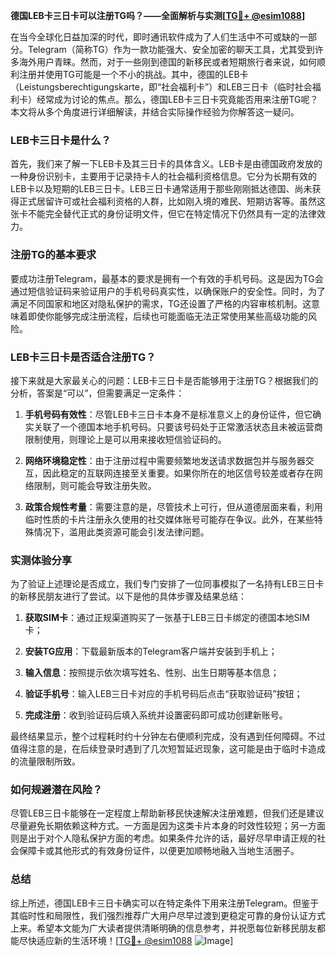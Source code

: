 **德国LEB卡三日卡可以注册TG吗？——全面解析与实测[[TG💪+ @esim1088](https://t.me/s/esim1088)]**

在当今全球化日益加深的时代，即时通讯软件成为了人们生活中不可或缺的一部分。Telegram（简称TG）作为一款功能强大、安全加密的聊天工具，尤其受到许多海外用户青睐。然而，对于一些刚到德国的新移民或者短期旅行者来说，如何顺利注册并使用TG可能是一个不小的挑战。其中，德国的LEB卡（Leistungsberechtigungskarte，即“社会福利卡”）和LEB三日卡（临时社会福利卡）经常成为讨论的焦点。那么，德国LEB卡三日卡究竟能否用来注册TG呢？本文将从多个角度进行详细解读，并结合实际操作经验为你解答这一疑问。

### LEB卡三日卡是什么？

首先，我们来了解一下LEB卡及其三日卡的具体含义。LEB卡是由德国政府发放的一种身份识别卡，主要用于记录持卡人的社会福利资格信息。它分为长期有效的LEB卡以及短期的LEB三日卡。LEB三日卡通常适用于那些刚刚抵达德国、尚未获得正式居留许可或社会福利资格的人群，比如刚入境的难民、短期访客等。虽然这张卡不能完全替代正式的身份证明文件，但它在特定情况下仍然具有一定的法律效力。

### 注册TG的基本要求

要成功注册Telegram，最基本的要求是拥有一个有效的手机号码。这是因为TG会通过短信验证码来验证用户的手机号码真实性，以确保账户的安全性。同时，为了满足不同国家和地区对隐私保护的需求，TG还设置了严格的内容审核机制。这意味着即使你能够完成注册流程，后续也可能面临无法正常使用某些高级功能的风险。

### LEB卡三日卡是否适合注册TG？

接下来就是大家最关心的问题：LEB卡三日卡是否能够用于注册TG？根据我们的分析，答案是“可以”，但需要满足一定条件：

1. **手机号码有效性**：尽管LEB卡三日卡本身不是标准意义上的身份证件，但它确实关联了一个德国本地手机号码。只要该号码处于正常激活状态且未被运营商限制使用，则理论上是可以用来接收短信验证码的。
   
2. **网络环境稳定性**：由于注册过程中需要频繁地发送请求数据包并与服务器交互，因此稳定的互联网连接至关重要。如果你所在的地区信号较差或者存在网络限制，则可能会导致注册失败。

3. **政策合规性考量**：需要注意的是，尽管技术上可行，但从道德层面来看，利用临时性质的卡片注册永久使用的社交媒体账号可能存在争议。此外，在某些特殊情况下，滥用此类资源可能会引发法律问题。

### 实测体验分享

为了验证上述理论是否成立，我们专门安排了一位同事模拟了一名持有LEB三日卡的新移民朋友进行了尝试。以下是他的具体步骤及结果总结：

1. **获取SIM卡**：通过正规渠道购买了一张基于LEB三日卡绑定的德国本地SIM卡；
   
2. **安装TG应用**：下载最新版本的Telegram客户端并安装到手机上；
   
3. **输入信息**：按照提示依次填写姓名、性别、出生日期等基本信息；
   
4. **验证手机号**：输入LEB三日卡对应的手机号码后点击“获取验证码”按钮；
   
5. **完成注册**：收到验证码后填入系统并设置密码即可成功创建新账号。

最终结果显示，整个过程耗时约十分钟左右便顺利完成，没有遇到任何障碍。不过值得注意的是，在后续登录时遇到了几次短暂延迟现象，这可能是由于临时卡造成的流量限制所致。

### 如何规避潜在风险？

尽管LEB三日卡能够在一定程度上帮助新移民快速解决注册难题，但我们还是建议尽量避免长期依赖这种方式。一方面是因为这类卡片本身的时效性较短；另一方面则是出于对个人隐私保护方面的考虑。如果条件允许的话，最好尽早申请正规的社会保障卡或其他形式的有效身份证件，以便更加顺畅地融入当地生活圈子。

### 总结

综上所述，德国LEB卡三日卡确实可以在特定条件下用来注册Telegram。但鉴于其临时性和局限性，我们强烈推荐广大用户尽早过渡到更稳定可靠的身份认证方式上来。希望本文能为广大读者提供清晰明确的信息参考，并祝愿每位新移民朋友都能尽快适应新的生活环境！[[TG💪+ @esim1088](https://t.me/s/esim1088) ![Image](https://i.postimg.cc/4NQfJmqS/Snipaste-2025-05-13-00-14-12.png)]